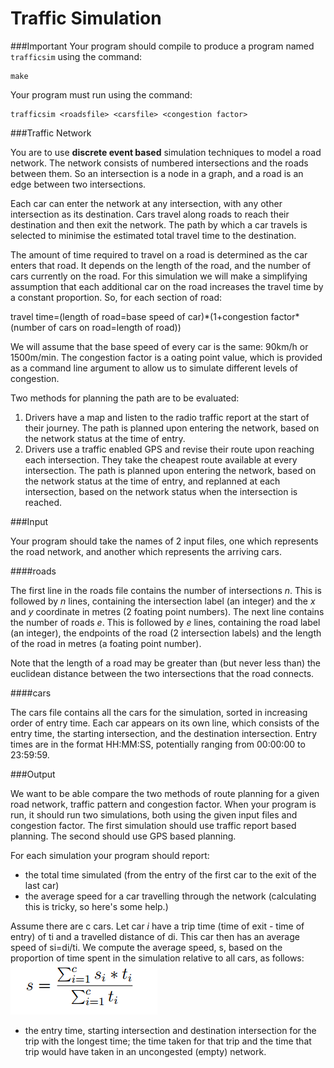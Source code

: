 Traffic Simulation
==============

###Important
Your program should compile to produce a program named `trafficsim` using the command:

    make

Your program must run using the command:

    trafficsim <roadsfile> <carsfile> <congestion factor>

###Traffic Network

You are to use **discrete event based** simulation techniques to model a road network. The network consists of numbered intersections and the roads between them. So an intersection is a node in a graph, and a road is an edge between two intersections. 

Each car can enter the network at any intersection, with any other intersection as its destination. Cars travel along roads to reach their destination and then exit the network. The path by which a car travels is selected to minimise the estimated total travel time to the destination. 

The amount of time required to travel on a road is determined as the car enters that road. It depends on the length of the road, and the number of cars currently on the road. For this simulation we will make a simplifying assumption that each additional car on the road increases the travel time by a constant proportion. So, for each section of road:

travel time=(length of road=base speed of car)\*(1+congestion factor\*(number of cars on road=length of road))

We will assume that the base speed of every car is the same: 90km/h or 1500m/min. The congestion factor is a 
oating point value, which is provided as a command line argument to allow us to simulate different levels of congestion.

Two methods for planning the path are to be evaluated:

1. Drivers have a map and listen to the radio traffic report at the start of their journey. The path is planned upon entering the network, based on the network status at the time of entry.
2. Drivers use a traffic enabled GPS and revise their route upon reaching each intersection. They take the cheapest route available at every intersection. The path is planned upon entering the network, based on the network status at the time of entry, and replanned at each intersection, based on the network status when the intersection is reached.

###Input

Your program should take the names of 2 input files, one which represents the road network, and another which represents the arriving cars.

####roads

The first line in the roads file contains the number of intersections *n*. This is followed by *n* lines, containing the intersection label (an integer) and the *x* and *y* coordinate in metres (2 foating point numbers). The next line contains the number of roads *e*. This is followed by *e* lines, containing the road label (an integer), the endpoints of the road (2 intersection labels) and the length of the road in metres (a foating point number).

Note that the length of a road may be greater than (but never less than) the euclidean distance between the two intersections that the road connects.

####cars

The cars file contains all the cars for the simulation, sorted in increasing order of entry time. Each car appears on its own line, which consists of the entry time, the starting intersection, and the destination intersection. Entry times are in the format HH:MM:SS, potentially ranging from 00:00:00 to 23:59:59.

###Output

We want to be able compare the two methods of route planning for a given road network, traffic pattern and congestion factor. When your program is run, it should run two simulations, both using the given input files and congestion factor. The first simulation should use traffic report based planning. The second should use GPS based planning.

For each simulation your program should report:
+ the total time simulated (from the entry of the first car to the exit of the last car)
+ the average speed for a car travelling through the network (calculating this is tricky, so here's some
help.)

Assume there are c cars. Let car *i* have a trip time (time of exit - time of entry) of ti and a travelled distance of di. This car then has an average speed of si=di/ti. We compute the average speed, s, based on the proportion of time spent in the simulation relative to all cars, as follows:
![f](https://github.com/GoldOne/See-pei-pei/blob/master/fig_bed/average%20speed.png)
+  the entry time, starting intersection and destination intersection for the trip with the longest time;
the time taken for that trip and the time that trip would have taken in an uncongested (empty)
network.